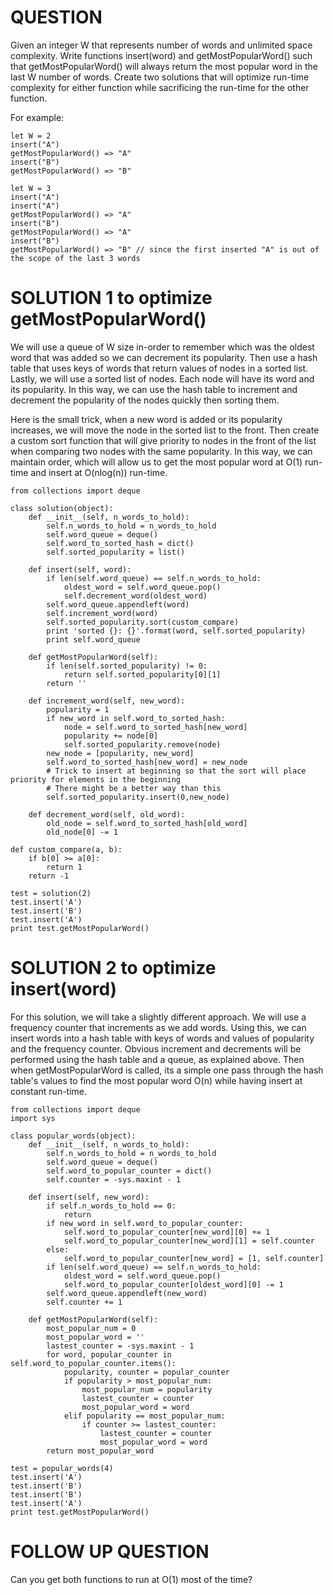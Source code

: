 # QUESTION
Given an integer W that represents number of words and unlimited space complexity.
Write functions insert(word) and getMostPopularWord() such that getMostPopularWord() will always return the most popular word in the last W number of words.
Create two solutions that will optimize run-time complexity for either function while sacrificing the run-time for the other function. 

For example:
```
let W = 2
insert("A")
getMostPopularWord() => "A"
insert("B")
getMostPopularWord() => "B"
```

```
let W = 3
insert("A")
insert("A")
getMostPopularWord() => "A"
insert("B")
getMostPopularWord() => "A"
insert("B")
getMostPopularWord() => "B" // since the first inserted "A" is out of the scope of the last 3 words
```

# SOLUTION 1 to optimize getMostPopularWord()
We will use a queue of W size in-order to remember which was the oldest word that was added so we can decrement its popularity.
Then use a hash table that uses keys of words that return values of nodes in a sorted list.
Lastly, we will use a sorted list of nodes. Each node will have its word and its popularity.
In this way, we can use the hash table to increment and decrement the popularity of the nodes quickly then sorting them.

Here is the small trick, when a new word is added or its popularity increases, we will move the node in the sorted list to the front. Then create a custom sort function that will give priority to nodes in the front of the list when comparing two nodes with the same popularity. In this way, we can maintain order, which will allow us to get the most popular word at O(1) run-time and insert at O(nlog(n)) run-time.
  
```
from collections import deque

class solution(object):
    def __init__(self, n_words_to_hold):
        self.n_words_to_hold = n_words_to_hold
        self.word_queue = deque()
        self.word_to_sorted_hash = dict()
        self.sorted_popularity = list()
    
    def insert(self, word):
        if len(self.word_queue) == self.n_words_to_hold:
            oldest_word = self.word_queue.pop()
            self.decrement_word(oldest_word)
        self.word_queue.appendleft(word)
        self.increment_word(word)
        self.sorted_popularity.sort(custom_compare)
        print 'sorted {}: {}'.format(word, self.sorted_popularity)
        print self.word_queue
        
    def getMostPopularWord(self):
        if len(self.sorted_popularity) != 0:
            return self.sorted_popularity[0][1]
        return ''
    
    def increment_word(self, new_word):
        popularity = 1
        if new_word in self.word_to_sorted_hash:
            node = self.word_to_sorted_hash[new_word]
            popularity += node[0]
            self.sorted_popularity.remove(node)
        new_node = [popularity, new_word]
        self.word_to_sorted_hash[new_word] = new_node
        # Trick to insert at beginning so that the sort will place priority for elements in the beginning
        # There might be a better way than this
        self.sorted_popularity.insert(0,new_node)
        
    def decrement_word(self, old_word):
        old_node = self.word_to_sorted_hash[old_word]
        old_node[0] -= 1
    
def custom_compare(a, b):
    if b[0] >= a[0]:
        return 1
    return -1

test = solution(2)
test.insert('A')
test.insert('B')
test.insert('A')
print test.getMostPopularWord()
```

# SOLUTION 2 to optimize insert(word)
For this solution, we will take a slightly different approach. We will use a frequency counter that increments as we add words. Using this, we can insert words into a hash table with keys of words and values of popularity and the frequency counter. Obvious increment and decrements will be performed using the hash table and a queue, as explained above. Then when getMostPopularWord is called, its a simple one pass through the hash table's values to find the most popular word O(n) while having insert at constant run-time.

```
from collections import deque
import sys

class popular_words(object):
    def __init__(self, n_words_to_hold):
        self.n_words_to_hold = n_words_to_hold
        self.word_queue = deque()
        self.word_to_popular_counter = dict()
        self.counter = -sys.maxint - 1
        
    def insert(self, new_word):
        if self.n_words_to_hold == 0:
            return
        if new_word in self.word_to_popular_counter:
            self.word_to_popular_counter[new_word][0] += 1
            self.word_to_popular_counter[new_word][1] = self.counter
        else:
            self.word_to_popular_counter[new_word] = [1, self.counter]
        if len(self.word_queue) == self.n_words_to_hold:
            oldest_word = self.word_queue.pop()
            self.word_to_popular_counter[oldest_word][0] -= 1
        self.word_queue.appendleft(new_word)
        self.counter += 1
        
    def getMostPopularWord(self):
        most_popular_num = 0
        most_popular_word = ''
        lastest_counter = -sys.maxint - 1
        for word, popular_counter in self.word_to_popular_counter.items():
            popularity, counter = popular_counter
            if popularity > most_popular_num:
                most_popular_num = popularity
                lastest_counter = counter
                most_popular_word = word
            elif popularity == most_popular_num:
                if counter >= lastest_counter:
                    lastest_counter = counter
                    most_popular_word = word
        return most_popular_word
    
test = popular_words(4)
test.insert('A')
test.insert('B')
test.insert('B')
test.insert('A')
print test.getMostPopularWord()
```

# FOLLOW UP QUESTION
Can you get both functions to run at O(1) most of the time?
